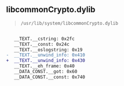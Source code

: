 ## libcommonCrypto.dylib

> `/usr/lib/system/libcommonCrypto.dylib`

```diff

   __TEXT.__cstring: 0x2fc
   __TEXT.__const: 0x24c
   __TEXT.__oslogstring: 0x19
-  __TEXT.__unwind_info: 0x410
+  __TEXT.__unwind_info: 0x430
   __TEXT.__eh_frame: 0x40
   __DATA_CONST.__got: 0x60
   __DATA_CONST.__const: 0x740

```
